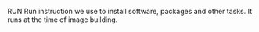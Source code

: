 RUN
Run instruction we use to install software, packages and other tasks. It runs at the time of image building.